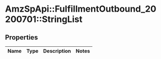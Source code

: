 # AmzSpApi::FulfillmentOutbound_20200701::StringList

## Properties
Name | Type | Description | Notes
------------ | ------------- | ------------- | -------------

